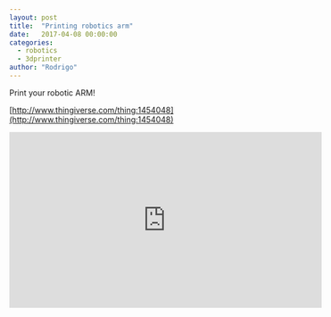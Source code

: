 ```yaml
---
layout: post
title:  "Printing robotics arm"
date:   2017-04-08 00:00:00
categories:
  - robotics
  - 3dprinter
author: "Rodrigo"
---
```


Print your robotic ARM!

[http://www.thingiverse.com/thing:1454048](http://www.thingiverse.com/thing:1454048)

<iframe width="560" height="315" src="https://www.youtube.com/embed/uOqmjRZzQQs" frameborder="0" allowfullscreen></iframe>

